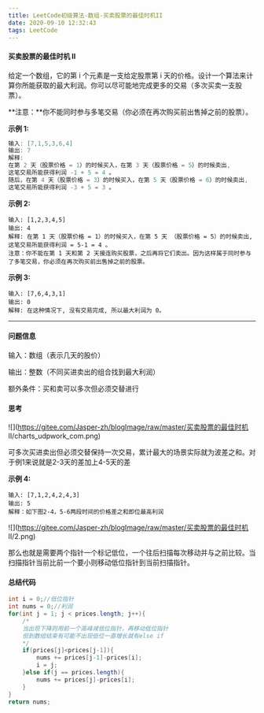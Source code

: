 ```yaml
---
title: LeetCode初级算法-数组-买卖股票的最佳时机II
date: 2020-09-10 12:32:43
tags: LeetCode
---
```


#### 买卖股票的最佳时机 II

给定一个数组，它的第 i 个元素是一支给定股票第 i 天的价格。设计一个算法来计算你所能获取的最大利润。你可以尽可能地完成更多的交易（多次买卖一支股票）。<!--more-->

**注意：**你不能同时参与多笔交易（你必须在再次购买前出售掉之前的股票）。

**示例 1:**

```java
输入: [7,1,5,3,6,4]
输出: 7
解释: 
在第 2 天（股票价格 = 1）的时候买入，在第 3 天（股票价格 = 5）的时候卖出, 
这笔交易所能获得利润 -1 + 5 = 4 。
随后，在第 4 天（股票价格 = 3）的时候买入，在第 5 天（股票价格 = 6）的时候卖出, 
这笔交易所能获得利润 -3 + 5 = 3 。
```

**示例 2:**

```
输入: [1,2,3,4,5]
输出: 4
解释: 在第 1 天（股票价格 = 1）的时候买入，在第 5 天 （股票价格 = 5）的时候卖出, 这笔交易所能获得利润 = 5-1 = 4 。
注意：你不能在第 1 天和第 2 天接连购买股票，之后再将它们卖出。因为这样属于同时参与了多笔交易，你必须在再次购买前出售掉之前的股票。
```

**示例 3:**

```
输入: [7,6,4,3,1]
输出: 0
解释: 在这种情况下, 没有交易完成, 所以最大利润为 0。
```



---

#### 问题信息

输入：数组（表示几天的股价）

输出：整数（不同买进卖出的组合找到最大利润）

额外条件：买和卖可以多次但必须交替进行

#### 思考

![](https://gitee.com/Jasper-zh/blogImage/raw/master/买卖股票的最佳时机 II/charts_udpwork_com.png)

可多次买进卖出但必须交替保持一次交易，累计最大的场景实际就为波差之和。对于例1来说就是2-3天的差加上4-5天的差

**示例 4:**

```
输入: [7,1,2,4,2,4,3]
输出: 5
解释：如下图2-4，5-6两段时间的价格差之和即位最高利润
```

![](https://gitee.com/Jasper-zh/blogImage/raw/master/买卖股票的最佳时机 II/2.png)

那么也就是需要两个指针一个标记低位，一个往后扫描每次移动并与之前比较。当扫描指针当前比前一个要小则移动低位指针到当前扫描指针。

#### 总结代码

```java
int i = 0;//低位指针
int nums = 0;//利润
for(int j = 1; j < prices.length; j++){
    /*
    当出现下降则用前一个高峰减低位指针，再移动低位指针
    但到数组结束有可能不出现低位一直增长就有else if
    */
    if(prices[j]<prices[j-1]){
        nums += prices[j-1]-prices[i];
        i = j;
    }else if(j == prices.length){
        nums += prices[j]-prices[i];
    }
}
return nums;
```

